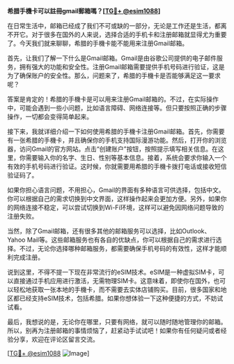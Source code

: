 **希腊手機卡可以註冊gmail郵箱嗎？[[TG💪+ @esim1088](https://t.me/s/esim1088)]**

在日常生活中，邮箱已经成了我们不可或缺的一部分，无论是工作还是生活，都离不开它。对于很多在国外的人来说，选择合适的手机卡和注册邮箱就显得尤为重要了。今天我们就来聊聊，希腊的手機卡能不能用来注册Gmail邮箱。

首先，让我们了解一下什么是Gmail邮箱。Gmail是由谷歌公司提供的电子邮件服务，拥有强大的功能和安全性。注册Gmail邮箱需要提供手机号码进行验证，这是为了确保账户的安全性。那么，问题来了，希腊的手機卡是否能够满足这一要求呢？

答案是肯定的！希腊的手機卡是可以用来注册Gmail邮箱的。不过，在实际操作中，可能会遇到一些小问题，比如语言障碍、网络连接等。但只要按照正确的步骤操作，一切都会变得简单起来。

接下来，我就详细介绍一下如何使用希腊的手機卡注册Gmail邮箱。首先，你需要有一张希腊的手機卡，并且确保你的手机支持国际漫游功能。然后，打开你的浏览器，访问Gmail的官方网站。点击“创建账户”按钮，按照提示填写相关信息。在这里，你需要输入你的名字、生日、性别等基本信息。接着，系统会要求你输入一个有效的手机号码进行验证。这时候，你就需要用希腊的手機卡拨打电话或接收短信验证码了。

如果你担心语言问题，不用担心，Gmail的界面有多种语言可供选择，包括中文。你可以根据自己的需求切换到中文界面，这样操作起来会更加方便。另外，如果你的网络连接不稳定，可以尝试切换到Wi-Fi环境，这样可以避免因网络问题导致的注册失败。

当然，除了Gmail邮箱，还有很多其他的邮箱服务可以选择，比如Outlook、Yahoo Mail等。这些邮箱服务也有各自的优缺点，你可以根据自己的需求进行选择。不过，无论你选择哪种邮箱服务，都需要确保手机号码的有效性，这样才能顺利完成注册。

说到这里，不得不提一下现在非常流行的eSIM技术。eSIM是一种虚拟SIM卡，可以直接通过手机应用进行激活，无需物理SIM卡。这意味着，即使你在国外，也可以轻松地获取一张本地的手機卡，而不需要去实体店铺购买。目前，很多国家和地区都已经支持eSIM技术，包括希腊。如果你想体验一下这种便捷的方式，不妨试试看。

最后，我想说的是，无论你在哪里，只要有网络，就可以随时随地管理你的邮箱。所以，别再为注册邮箱的事情烦恼了，赶紧动手试试吧！如果你有任何疑问或者经验分享，欢迎在评论区留言交流。

[[TG💪+ @esim1088](https://t.me/s/esim1088) ![Image](https://i.postimg.cc/4NQfJmqS/Snipaste-2025-05-13-00-14-12.png)]